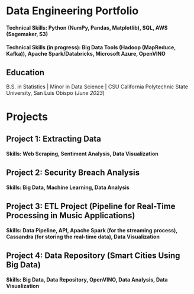 # Data Engineering Portfolio

#### Technical Skills: Python (NumPy, Pandas, Matplotlib), SQL, AWS (Sagemaker, S3)
#### Technical Skills (in progress): Big Data Tools (Hadoop (MapReduce, Kafka)), Apache Spark/Databricks, Microsoft Azure, OpenVINO

## Education
B.S. in Statistics | Minor in Data Science | CSU California Polytechnic State University, San Luis Obispo (_June 2023_)

# Projects

## Project 1: Extracting Data
#### Skills: Web Scraping, Sentiment Analysis, Data Visualization

## Project 2: Security Breach Analysis
#### Skills: Big Data, Machine Learning, Data Analysis

## Project 3: ETL Project (Pipeline for Real-Time Processing in Music Applications)
#### Skills: Data Pipeline, API, Apache Spark (for the streaming process), Cassandra (for storing the real-time data), Data Visualization

## Project 4: Data Repository (Smart Cities Using Big Data)
#### Skills: Big Data, Data Repository, OpenVINO, Data Analysis, Data Visualization
